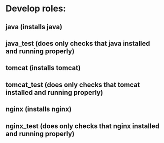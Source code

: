# Develop roles:
## java (installs java)  
## java_test (does only checks that java installed and running properly)  
## tomcat (installs tomcat)
## tomcat_test (does only checks that tomcat installed and running properly)
## nginx (installs nginx)
## nginx_test (does only checks that nginx installed and running properly)
